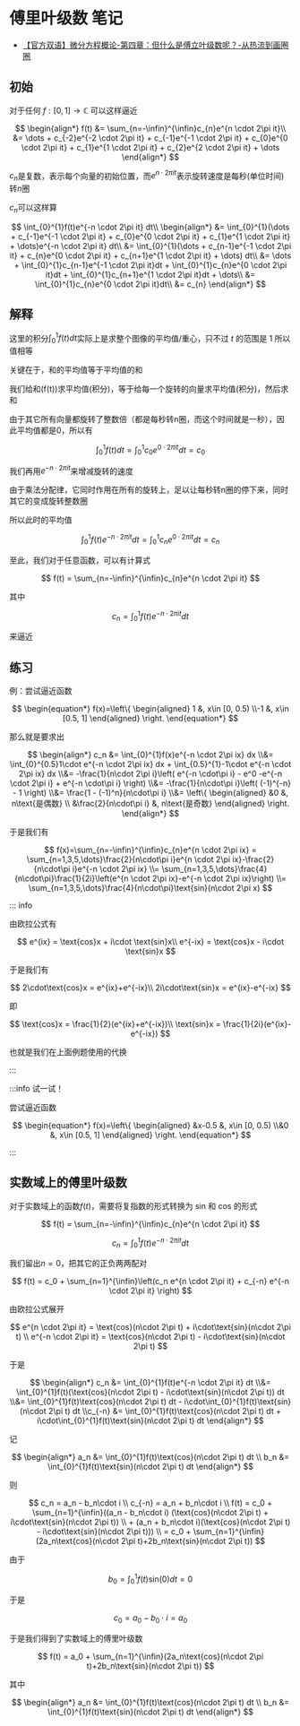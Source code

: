 # 傅里叶级数 笔记

- [【官方双语】微分方程概论-第四章：但什么是傅立叶级数呢？-从热流到画圈圈](https://www.bilibili.com/video/BV1vt411N7Ti)

## 初始

对于任何 $f:[0,1] \rightarrow \mathbb{C}$ 可以这样逼近

$$
\begin{align*}
f(t) &= \sum_{n=-\infin}^{\infin}c_{n}e^{n \cdot 2\pi it}\\
&= \dots + c_{-2}e^{-2 \cdot 2\pi it} + c_{-1}e^{-1 \cdot 2\pi it} + c_{0}e^{0 \cdot 2\pi it} + c_{1}e^{1 \cdot 2\pi it} + c_{2}e^{2 \cdot 2\pi it} + \dots
\end{align*}
$$

$c_n$是复数，表示每个向量的初始位置，而$e^{n \cdot 2\pi it}$表示旋转速度是每秒(单位时间)转$n$圈

$c_n$可以这样算

$$
\int_{0}^{1}f(t)e^{-n \cdot 2\pi it} dt\\
\begin{align*}
&= \int_{0}^{1}(\dots + c_{-1}e^{-1 \cdot 2\pi it} + c_{0}e^{0 \cdot 2\pi it} + c_{1}e^{1 \cdot 2\pi it} + \dots)e^{-n \cdot 2\pi it} dt\\
&= \int_{0}^{1}(\dots + c_{n-1}e^{-1 \cdot 2\pi it} + c_{n}e^{0 \cdot 2\pi it} + c_{n+1}e^{1 \cdot 2\pi it} + \dots) dt\\
&= \dots + \int_{0}^{1}c_{n-1}e^{-1 \cdot 2\pi it}dt + \int_{0}^{1}c_{n}e^{0 \cdot 2\pi it}dt + \int_{0}^{1}c_{n+1}e^{1 \cdot 2\pi it}dt +  \dots\\
&= \int_{0}^{1}c_{n}e^{0 \cdot 2\pi it}dt\\
&= c_{n}
\end{align*}
$$

## 解释

这里的积分$\int_{0}^{1}f(t) dt$实际上是求整个图像的平均值/重心，只不过 $t$ 的范围是 $1$ 所以值相等

关键在于，和的平均值等于平均值的和

我们给和(f(t))求平均值(积分)，等于给每一个旋转的向量求平均值(积分)，然后求和

由于其它所有向量都旋转了整数倍（都是每秒转n圈，而这个时间就是一秒），因此平均值都是$0$，所以有

$$
\int_{0}^{1}f(t) dt = \int_{0}^{1}c_{0}e^{0 \cdot 2\pi it}dt = c_0
$$

我们再用$e^{-n \cdot 2\pi it}$来增减旋转的速度

由于乘法分配律，它同时作用在所有的旋转上，足以让每秒转n圈的停下来，同时其它的变成旋转整数圈

所以此时的平均值

$$
\int_{0}^{1}f(t)e^{-n \cdot 2\pi it} dt = \int_{0}^{1}c_{n}e^{0 \cdot 2\pi it}dt = c_n
$$

至此，我们对于任意函数，可以有计算式

$$
f(t) = \sum_{n=-\infin}^{\infin}c_{n}e^{n \cdot 2\pi it}
$$

其中

$$
c_n = \int_{0}^{1}f(t)e^{-n \cdot 2\pi it} dt
$$

来逼近

## 练习

例：尝试逼近函数

$$
\begin{equation*}
f(x)=\left\{
\begin{aligned}
1 &, x\in [0, 0.5)
\\-1 &, x\in [0.5, 1]
\end{aligned}
\right.
\end{equation*}
$$

那么就是要求出

$$
\begin{align*}
c_n &= \int_{0}^{1}f(x)e^{-n \cdot 2\pi ix} dx
\\&= \int_{0}^{0.5}1\cdot e^{-n \cdot 2\pi ix} dx + \int_{0.5}^{1}-1\cdot e^{-n \cdot 2\pi ix} dx
\\&= -\frac{1}{n\cdot 2\pi i}\left(
    e^{-n \cdot\pi i} - e^0
    -e^{-n \cdot 2\pi i} + e^{-n \cdot\pi i}
\right)
\\&= -\frac{1}{n\cdot\pi i}\left(
    (-1)^{-n} - 1
\right)
\\&= \frac{1 - (-1)^n}{n\cdot\pi i}
\\&= \left\{
\begin{aligned}
    &0 &, n\text{是偶数}
\\  &\frac{2}{n\cdot\pi i} &, n\text{是奇数}
\end{aligned}
\right.
\end{align*}
$$

于是我们有

$$
f(x)=\sum_{n=-\infin}^{\infin}c_{n}e^{n \cdot 2\pi ix}
= \sum_{n=1,3,5,\dots}\frac{2}{n\cdot\pi i}e^{n \cdot 2\pi ix}-\frac{2}{n\cdot\pi i}e^{-n \cdot 2\pi ix}
\\= \sum_{n=1,3,5,\dots}\frac{4}{n\cdot\pi}\frac{1}{2i}\left(e^{n \cdot 2\pi ix}-e^{-n \cdot 2\pi ix}\right)
\\= \sum_{n=1,3,5,\dots}\frac{4}{n\cdot\pi}\text{sin}(n\cdot 2\pi x)
$$

::: info

由欧拉公式有

$$
e^{ix} = \text{cos}x + i\cdot \text{sin}x\\
e^{-ix} = \text{cos}x - i\cdot \text{sin}x
$$

于是我们有

$$
2\cdot\text{cos}x = e^{ix}+e^{-ix}\\
2i\cdot\text{sin}x = e^{ix}-e^{-ix}
$$

即

$$
\text{cos}x = \frac{1}{2}(e^{ix}+e^{-ix})\\
\text{sin}x = \frac{1}{2i}(e^{ix}-e^{-ix})
$$

也就是我们在上面例题使用的代换

:::

:::info 试一试！

尝试逼近函数

$$
\begin{equation*}
f(x)=\left\{
\begin{aligned}
&x-0.5 &, x\in [0, 0.5)
\\&0 &, x\in [0.5, 1]
\end{aligned}
\right.
\end{equation*}
$$

:::

## 实数域上的傅里叶级数

对于实数域上的函数$f(t)$，需要将复指数的形式转换为 sin 和 cos 的形式

$$
f(t) = \sum_{n=-\infin}^{\infin}c_{n}e^{n \cdot 2\pi it}
$$

$$
c_n = \int_{0}^{1}f(t)e^{-n \cdot 2\pi it} dt
$$

我们留出$n=0$，把其它的正负两两配对

$$
f(t) = c_0 + \sum_{n=1}^{\infin}\left(c_n e^{n \cdot 2\pi it} + c_{-n} e^{-n \cdot 2\pi it} \right)
$$

由欧拉公式展开

$$
e^{n \cdot 2\pi it} = \text{cos}(n\cdot 2\pi t) + i\cdot\text{sin}(n\cdot 2\pi t)
\\
e^{-n \cdot 2\pi it} = \text{cos}(n\cdot 2\pi t) - i\cdot\text{sin}(n\cdot 2\pi t)
$$

于是

$$
\begin{align*}
c_n &= \int_{0}^{1}f(t)e^{-n \cdot 2\pi it} dt
\\&= \int_{0}^{1}f(t)(\text{cos}(n\cdot 2\pi t) - i\cdot\text{sin}(n\cdot 2\pi t)) dt
\\&= \int_{0}^{1}f(t)\text{cos}(n\cdot 2\pi t) dt - i\cdot\int_{0}^{1}f(t)\text{sin}(n\cdot 2\pi t) dt
\\c_{-n} &= \int_{0}^{1}f(t)\text{cos}(n\cdot 2\pi t) dt + i\cdot\int_{0}^{1}f(t)\text{sin}(n\cdot 2\pi t) dt
\end{align*}
$$

记

$$
\begin{align*}
a_n &= \int_{0}^{1}f(t)\text{cos}(n\cdot 2\pi t) dt
\\ b_n &= \int_{0}^{1}f(t)\text{sin}(n\cdot 2\pi t) dt
\end{align*}
$$

则

$$
c_n = a_n - b_n\cdot i
\\
c_{-n} = a_n + b_n\cdot i
\\
f(t) = c_0 + \sum_{n=1}^{\infin}((a_n - b_n\cdot i) (\text{cos}(n\cdot 2\pi t) + i\cdot\text{sin}(n\cdot 2\pi t))
\\ + (a_n + b_n\cdot i)(\text{cos}(n\cdot 2\pi t) - i\cdot\text{sin}(n\cdot 2\pi t)))
\\ = c_0 + \sum_{n=1}^{\infin}(2a_n\text{cos}(n\cdot 2\pi t)+2b_n\text{sin}(n\cdot 2\pi t))
$$

由于

$$
b_0 = \int_{0}^{1}f(t)\text{sin}(0) dt = 0
$$

于是

$$
c_0=a_0-b_0\cdot i = a_0
$$

于是我们得到了实数域上的傅里叶级数

$$
f(t) = a_0 + \sum_{n=1}^{\infin}(2a_n\text{cos}(n\cdot 2\pi t)+2b_n\text{sin}(n\cdot 2\pi t))
$$

其中

$$
\begin{align*}
a_n &= \int_{0}^{1}f(t)\text{cos}(n\cdot 2\pi t) dt
\\ b_n &= \int_{0}^{1}f(t)\text{sin}(n\cdot 2\pi t) dt
\end{align*}
$$
